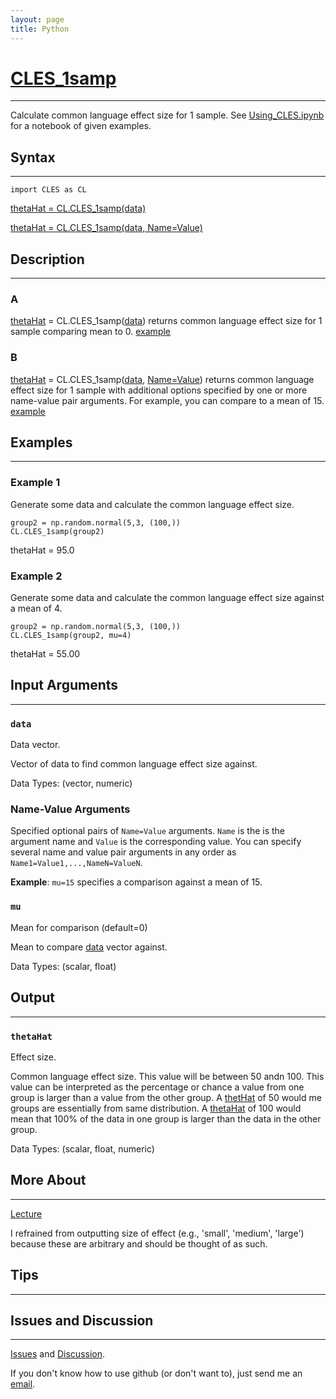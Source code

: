 ```yaml
---
layout: page
title: Python
---
```


# [CLES_1samp](https://github.com/tulimid1/CLES/blob/main/CLES/CLES.py)
---

Calculate common language effect size for 1 sample. See [Using_CLES.ipynb](https://github.com/tulimid1/CLES/blob/main/Using_CLES.ipynb) for a notebook of given examples. 

## Syntax
---
    import CLES as CL

[thetaHat = CL.CLES_1samp(data)](#a)

[thetaHat = CL.CLES_1samp(data, Name=Value)](#b)

## Description
---
### A
[thetaHat](#thetahat) = CL.CLES_1samp([data](#data)) returns common language effect size for 1 sample comparing mean to 0. [example](#example-1)

### B 
[thetaHat](#thetahat) = CL.CLES_1samp([data](#data), [Name=Value](#name-value-arguments)) returns common language effect size for 1 sample with additional options specified by one or more name-value pair arguments. For example, you can compare to a mean of 15. [example](#example-2)

## Examples 
---
### Example 1
Generate some data and calculate the common language effect size.  

    group2 = np.random.normal(5,3, (100,))
    CL.CLES_1samp(group2)

thetaHat = 95.0

### Example 2 
Generate some data and calculate the common language effect size against a mean of 4. 

    group2 = np.random.normal(5,3, (100,))
    CL.CLES_1samp(group2, mu=4)
    
thetaHat = 55.00

## Input Arguments
---
### ```data```
Data vector. 

Vector of data to find common language effect size against. 

Data Types: (vector, numeric)

### Name-Value Arguments

Specified optional pairs of ```Name=Value``` arguments. ```Name``` is the is the argument name and ```Value``` is the corresponding value. You can specify several name and value pair arguments in any order as ```Name1=Value1,...,NameN=ValueN```. 

**Example**: ```mu=15``` specifies a comparison against a mean of 15. 

### ```mu```
Mean for comparison (default=0)

Mean to compare [data](#data) vector against. 

Data Types: (scalar, float)

## Output
---

### ```thetaHat```
Effect size. 

Common language effect size. This value will be between 50 andn 100. This value can be interpreted as the percentage or chance a value from one group is larger than a value from the other group. A [thetHat](#thetahat) of 50 would me groups are essentially from same distribution. A [thetaHat](#thetahat) of 100 would mean that 100% of the data in one group is larger than the data in the other group. 

Data Types: (scalar, float, numeric)

## More About 
---

[Lecture](https://github.com/joshcash9/Statistics_BME/blob/master/04_effect_power.pdf)

I refrained from outputting size of effect (e.g., 'small', 'medium', 'large') because these are arbitrary and should be thought of as such. 

## Tips 
---

## Issues and Discussion 
---

[Issues](https://github.com/tulimid1/CLES/issues) and [Discussion](https://github.com/tulimid1/CLES/discussions).

If you don't know how to use github (or don't want to), just send me an [email](mailto:tulimid@udel.edu). 

